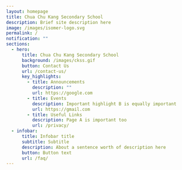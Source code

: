 ```yaml
---
layout: homepage
title: Chua Chu Kang Secondary School
description: Brief site description here
image: /images/isomer-logo.svg
permalink: /
notification: ""
sections:
  - hero:
      title: Chua Chu Kang Secondary School
      background: /images/ckss.gif
      button: Contact Us
      url: /contact-us/
      key_highlights:
        - title: Announcements
          description: ""
          url: https://google.com
        - title: Events
          description: Important highlight B is equally important
          url: https://gmail.com
        - title: Useful Links
          description: Page A is important too
          url: /privacy/
  - infobar:
      title: Infobar title
      subtitle: Subtitle
      description: About a sentence worth of description here
      button: Button text
      url: /faq/
---
```

